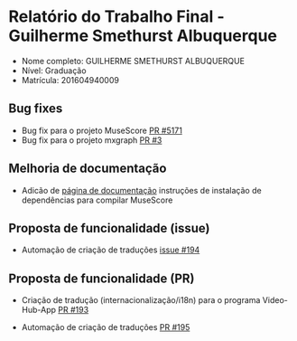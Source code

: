 # Relatório do Trabalho Final - Guilherme Smethurst Albuquerque

* Nome completo: GUILHERME SMETHURST ALBUQUERQUE
* Nível: Graduação
* Matrícula: 201604940009

## Bug fixes

* Bug fix para o projeto MuseScore [PR #5171](https://github.com/musescore/MuseScore/pull/5171)
* Bug fix para o projeto mxgraph [PR #3](https://bitbucket.org/jgraph/mxgraph2/pull-requests/3/fix-mxcodec-decode-function/diff)

## Melhoria de documentação

* Adicão de [página de documentação](https://musescore.org/en/handbook/developers-handbook/compilation/compile-instructions-archlinux-based-distros-git) instruções de instalação de dependências para compilar MuseScore

## Proposta de funcionalidade (issue)

*  Automação de criação de traduções [issue #194](https://github.com/whyboris/Video-Hub-App/issues/194)

## Proposta de funcionalidade (PR)

* Criação de tradução (internacionalização/i18n) para o programa Video-Hub-App [PR #193](https://github.com/whyboris/Video-Hub-App/pull/193)

* Automação de criação de traduções [PR #195](https://github.com/whyboris/Video-Hub-App/pull/195)

